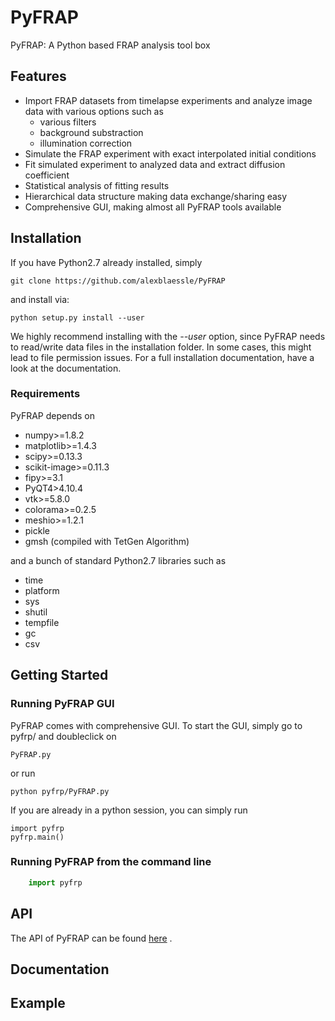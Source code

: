 # PyFRAP
PyFRAP: A Python based FRAP analysis tool box

## Features

- Import FRAP datasets from timelapse experiments and analyze image data with various options such as
	+ various filters
	+ background substraction
	+ illumination correction
- Simulate the FRAP experiment with exact interpolated initial conditions
- Fit simulated experiment to analyzed data and extract diffusion coefficient
- Statistical analysis of fitting results
- Hierarchical data structure making data exchange/sharing easy
- Comprehensive GUI, making almost all PyFRAP tools available

## Installation

If you have Python2.7 already installed, simply 

	git clone https://github.com/alexblaessle/PyFRAP
	
and install via:

	python setup.py install --user
	
We highly recommend installing with the *--user* option, since PyFRAP needs to read/write data files in the installation folder. In some cases, this
might lead to file permission issues.
For a full installation documentation, have a look at the documentation.

### Requirements

PyFRAP depends on 

- numpy>=1.8.2
- matplotlib>=1.4.3
- scipy>=0.13.3
- scikit-image>=0.11.3
- fipy>=3.1
- PyQT4>4.10.4
- vtk>=5.8.0
- colorama>=0.2.5
- meshio>=1.2.1
- pickle
- gmsh (compiled with TetGen Algorithm)

and a bunch of standard Python2.7 libraries such as

- time
- platform
- sys
- shutil
- tempfile
- gc
- csv

## Getting Started

### Running PyFRAP GUI

PyFRAP comes with comprehensive GUI. To start the GUI, simply go to pyfrp/ and doubleclick on 

	PyFRAP.py
	
or run

	python pyfrp/PyFRAP.py

If you are already in a python session, you can simply run 

	import pyfrp
	pyfrp.main()

### Running PyFRAP from the command line

```python
	import pyfrp

```
	
## API

The API of PyFRAP can be found [here](http://pyfrp.readthedocs.org/en/latest/pyrw.html#submodules "toAPI") .

## Documentation

<!-- The Documentation of pyrw can be found [here](http://pyrw.readthedocs.org/en/latest/pyrw.html "toAPI") . -->

## Example

